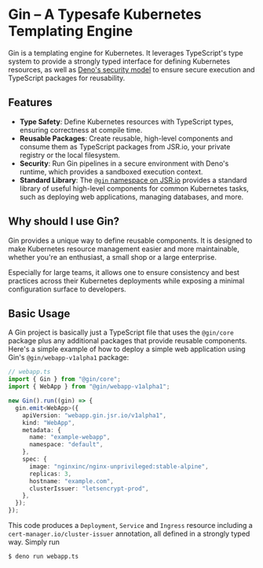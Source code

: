 # Gin &ndash; A Typesafe Kubernetes Templating Engine

[sec]: https://docs.deno.com/runtime/fundamentals/security/
[@gin]: https://jsr.io/@gin

Gin is a templating engine for Kubernetes. It leverages TypeScript's type system to provide a strongly typed interface
for defining Kubernetes resources, as well as [Deno's security model][sec] to ensure secure execution and TypeScript
packages for reusability.

## Features

- **Type Safety**: Define Kubernetes resources with TypeScript types, ensuring correctness at compile time.
- **Reusable Packages**: Create reusable, high-level components and consume them as TypeScript packages from JSR.io,
  your private registry or the local filesystem.
- **Security**: Run Gin pipelines in a secure environment with Deno's runtime, which provides a sandboxed execution
  context.
- **Standard Library**: The [`@gin` namespace on JSR.io][@gin] provides a standard library of useful high-level
  components for common Kubernetes tasks, such as deploying web applications, managing databases, and more.

## Why should I use Gin?

Gin provides a unique way to define reusable components. It is designed to make Kubernetes resource management easier
and more maintainable, whether you're an enthusiast, a small shop or a large enterprise.

Especially for large teams, it allows one to ensure consistency and best practices across their Kubernetes deployments
while exposing a minimal configuration surface to developers.

## Basic Usage

A Gin project is basically just a TypeScript file that uses the `@gin/core` package plus any additional packages that
provide reusable components. Here's a simple example of how to deploy a simple web application using Gin's
`@gin/webapp-v1alpha1` package:

```ts
// webapp.ts
import { Gin } from "@gin/core";
import { WebApp } from "@gin/webapp-v1alpha1";

new Gin().run((gin) => {
  gin.emit<WebApp>({
    apiVersion: "webapp.gin.jsr.io/v1alpha1",
    kind: "WebApp",
    metadata: {
      name: "example-webapp",
      namespace: "default",
    },
    spec: {
      image: "nginxinc/nginx-unprivileged:stable-alpine",
      replicas: 3,
      hostname: "example.com",
      clusterIssuer: "letsencrypt-prod",
    },
  });
});
```

This code produces a `Deployment`, `Service` and `Ingress` resource including a `cert-manager.io/cluster-issuer`
annotation, all defined in a strongly typed way. Simply run

    $ deno run webapp.ts
